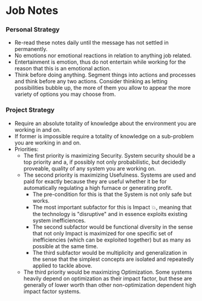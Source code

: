 # Job Notes

### Personal Strategy
- Re-read these notes daily until the message has not settled in permanently.
- No emotions nor emotional reactions in relation to anything job related.
- Entertainment is emotion, thus do not entertain while working for the reason that this is an emotional action.
- Think before doing anything. Segment things into actions and processes and think before any two actions. Consider thinking as letting possibilities bubble up, the more of them you allow to appear the more variety of options you may choose from.

### Project Strategy
- Require an absolute totality of knowledge about the environment you are working in and on.
- If former is impossible require a totality of knowledge on a sub-problem you are working in and on.
- Priorities:
    - The first priority is maximizing Security. System security should be a top priority and a, if possibly not only probabilistic, but decidedly proveable, quality of any system you are working on.
    - The second priority is maximizing Usefulness. Systems are used and paid for exactly because they are useful whether it be for automatically regulating a high furnace or generating profit.
      - The pre-condition for this is that the System is not only safe but works.
      - The most important subfactor for this is Impact 💥, meaning that the technology is "disruptive" and in essence exploits existing system inefficiences.
      - The second subfactor would be functional diversity in the sense that not only Impact is maximized for one specific set of inefficiencies (which can be exploited together) but as many as possible at the same time.
      - The third subfactor would be multiplicity and generalization in the sense that the simplest concepts are isolated and repeatedly applied to tackle above.
    - The third priority would be maximizing Optimization. Some systems heavily depend on optimization as their impact factor, but these are generally of lower worth than other non-optimization dependent high impact factor systems.
